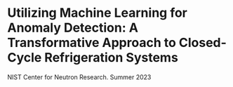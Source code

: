 # Utilizing Machine Learning for Anomaly Detection: A Transformative Approach to Closed-Cycle Refrigeration Systems
NIST Center for Neutron Research. Summer 2023
